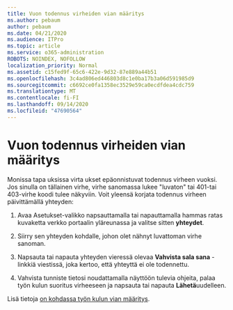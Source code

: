 ```yaml
---
title: Vuon todennus virheiden vian määritys
ms.author: pebaum
author: pebaum
ms.date: 04/21/2020
ms.audience: ITPro
ms.topic: article
ms.service: o365-administration
ROBOTS: NOINDEX, NOFOLLOW
localization_priority: Normal
ms.assetid: c15fed9f-65c6-422e-9d32-87e889a44b51
ms.openlocfilehash: 3c4ad806ed446803d8c1e0ba17b3a06d591985d9
ms.sourcegitcommit: c6692ce0fa1358ec3529e59ca0ecdfdea4cdc759
ms.translationtype: MT
ms.contentlocale: fi-FI
ms.lasthandoff: 09/14/2020
ms.locfileid: "47690564"
---
```

# <a name="troubleshoot-flow-authentication-errors"></a>Vuon todennus virheiden vian määritys

Monissa tapa uksissa virta ukset epäonnistuvat todennus virheen vuoksi. Jos sinulla on tällainen virhe, virhe sanomassa lukee "luvaton" tai 401-tai 403-virhe koodi tulee näkyviin. Voit yleensä korjata todennus virheen päivittämällä yhteyden:
  
1. Avaa Asetukset-valikko napsauttamalla tai napauttamalla hammas ratas kuvaketta verkko portaalin yläreunassa ja valitse sitten **yhteydet**.
    
2. Siirry sen yhteyden kohdalle, johon olet nähnyt luvattoman virhe sanoman.
    
3. Napsauta tai napauta yhteyden vieressä olevaa **Vahvista sala sana** -linkkiä viestissä, joka kertoo, että yhteyttä ei ole todennettu. 
    
4. Vahvista tunniste tietosi noudattamalla näyttöön tulevia ohjeita, palaa työn kulun suoritus virheeseen ja napsauta tai napauta **Lähetä**uudelleen.
    
Lisä tietoja [on kohdassa työn kulun vian määritys](https://go.microsoft.com/fwlink/?linkid=872110).
  

